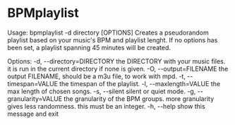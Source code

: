 # BPMplaylist
Usage: bpmplaylist -d directory [OPTIONS]
Creates a pseudorandom playlist based on your music's BPM and playlist lenght.
If no options has been set, a playlist spanning 45 minutes will be created.

Options:
  -d, --directory=DIRECTORY  the DIRECTORY with your music files.
                               it is run in the current directory if none is
                               given.
  -O, --output=FILENAME      the output FILENAME, should be a m3u file, to work
                               with mpd.
  -t, --timespan=VALUE       the timespan of the playlist.
  -l, --maxlength=VALUE      the max length of chosen songs.
  -s, --silent               silent or quiet mode.
  -g, --granularity=VALUE    the granularity of the BPM groups.
                               more granularity gives less randomness.
                               this must be an integer.
  -h, --help                 show this message and exit
